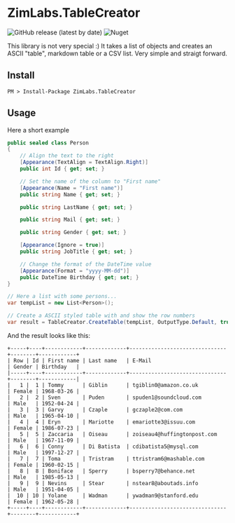 # ZimLabs.TableCreator

![GitHub release (latest by date)](https://img.shields.io/github/v/release/InvaderZim85/ZimLabs.TableCreator) ![Nuget](https://img.shields.io/nuget/v/ZimLabs.TableCreator)

This library is not very special :) It takes a list of objects and creates an ASCII "table", markdown table or a CSV list. Very simple and straigt forward.

## Install

```
PM > Install-Package ZimLabs.TableCreator
```

## Usage

Here a short example

```csharp
public sealed class Person
{
    // Align the text to the right
    [Appearance(TextAlign = TextAlign.Right)]
    public int Id { get; set; }

    // Set the name of the column to "First name"
    [Appearance(Name = "First name")]
    public string Name { get; set; }

    public string LastName { get; set; }

    public string Mail { get; set; }

    public string Gender { get; set; }

    [Appearance(Ignore = true)]
    public string JobTitle { get; set; }

    // Change the format of the DateTime value
    [Appearance(Format = "yyyy-MM-dd")]
    public DateTime Birthday { get; set; }
}

// Here a list with some persons...
var tempList = new List<Person>();

// Create a ASCII styled table with and show the row numbers
var result = TableCreator.CreateTable(tempList, OutputType.Default, true);
```

And the result looks like this:

```
+-----+----+------------+-------------+-------------------------------+--------+------------+
| Row | Id | First name | Last name   | E-Mail                        | Gender | Birthday   |
|-----+----+------------+-------------+-------------------------------+--------+------------|
|   1 |  1 | Tommy      | Giblin      | tgiblin0@amazon.co.uk         | Female | 1968-03-26 |
|   2 |  2 | Sven       | Puden       | spuden1@soundcloud.com        | Male   | 1952-04-24 |
|   3 |  3 | Garvy      | Czaple      | gczaple2@com.com              | Male   | 1965-04-10 |
|   4 |  4 | Eryn       | Mariotte    | emariotte3@issuu.com          | Female | 1986-07-23 |
|   5 |  5 | Zaccaria   | Oiseau      | zoiseau4@huffingtonpost.com   | Male   | 1967-11-09 |
|   6 |  6 | Conny      | Di Batista  | cdibatista5@mysql.com         | Male   | 1997-12-27 |
|   7 |  7 | Toma       | Tristram    | ttristram6@mashable.com       | Female | 1960-02-15 |
|   8 |  8 | Boniface   | Sperry      | bsperry7@behance.net          | Male   | 1985-05-13 |
|   9 |  9 | Nevins     | Stear       | nstear8@aboutads.info         | Male   | 1951-04-05 |
|  10 | 10 | Yolane     | Wadman      | ywadman9@stanford.edu         | Female | 1962-05-28 |
+-----+----+------------+-------------+-------------------------------+--------+------------+
```
